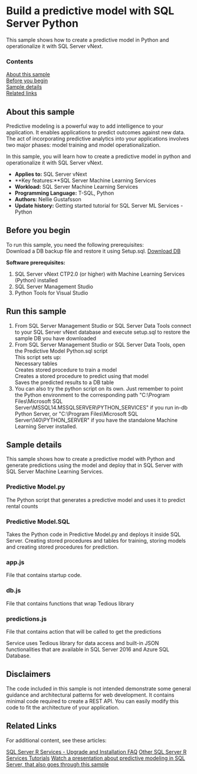 # Build a predictive model with SQL Server Python

This sample shows how to create a predictive model in Python and operationalize it with SQL Server vNext.

### Contents

[About this sample](#about-this-sample)<br/>
[Before you begin](#before-you-begin)<br/>
[Sample details](#sample-details)<br/>
[Related links](#related-links)<br/>


<a name=about-this-sample></a>

## About this sample

Predictive modeling is a powerful way to add intelligence to your application. It enables applications to predict outcomes against new data.
The act of incorporating predictive analytics into your applications involves two major phases: 
model training and model operationalization.

In this sample, you will learn how to create a predictive model in python and operationalize it with SQL Server vNext.


<!-- Delete the ones that don't apply -->
- **Applies to:** SQL Server vNext 
- **Key features:**SQL Server Machine Learning Services 
- **Workload:** SQL Server Machine Learning Services
- **Programming Language:** T-SQL, Python
- **Authors:** Nellie Gustafsson
- **Update history:** Getting started tutorial for SQL Server ML Services - Python 

<a name=before-you-begin></a>

## Before you begin

To run this sample, you need the following prerequisites: </br>
Download a DB backup file and restore it using Setup.sql. [Download DB](https://deve2e.azureedge.net/sqlchoice/static/TutorialDB.bak)

**Software prerequisites:**

<!-- Examples -->
1. SQL Server vNext CTP2.0 (or higher) with Machine Learning Services (Python) installed
2. SQL Server Management Studio
3. Python Tools for Visual Studio

## Run this sample
1. From SQL Server Management Studio or SQL Server Data Tools connect to your SQL Server vNext database and execute setup.sql to restore the sample DB you have downloaded </br>
2. From SQL Server Management Studio or SQL Server Data Tools, open the Predictive Model Python.sql script </br>
This script sets up: </br>
Necessary tables </br>
Creates stored procedure to train a model </br>
Creates a stored procedure to predict using that model </br>
Saves the predicted results to a DB table </br>
3. You can also try the python script on its own. Just remember to point the Python environment to the corresponding path "C:\Program Files\Microsoft SQL Server\MSSQL14.MSSQLSERVER\PYTHON_SERVICES" if you run in-db Python Server, or 
"C:\Program Files\Microsoft SQL Server\140\PYTHON_SERVER" if you have the standalone Machine Learning Server installed.

<a name=sample-details></a>

## Sample details

This sample shows how to create a predictive model with Python and generate predictions using the model and deploy that in SQL Server with SQL Server Machine Learning Services. 

### Predictive Model.py
The Python script that generates a predictive model and uses it to predict rental counts

### Predictive Model.SQL
Takes the Python code in Predictive Model.py and deploys it inside SQL Server. Creating stored procedures and tables for training, storing models and creating stored procedures for prediction.

### app.js 
File that contains startup code.
### db.js 
File that contains functions that wrap Tedious library
### predictions.js 
File that contains action that will be called to get the predictions

Service uses Tedious library for data access and built-in JSON functionalities that are available in SQL Server 2016 and Azure SQL Database.

<a name=disclaimers></a>

## Disclaimers
The code included in this sample is not intended demonstrate some general guidance and architectural patterns for web development.
It contains minimal code required to create a REST API.
You can easily modify this code to fit the architecture of your application.


<a name=related-links></a>

## Related Links
<!-- Links to more articles. Remember to delete "en-us" from the link path. -->

For additional content, see these articles:

[SQL Server R Services - Upgrade and Installation FAQ](https://msdn.microsoft.com/en-us/library/mt653951.aspx)
[Other SQL Server R Services Tutorials](https://msdn.microsoft.com/en-us/library/mt591993.aspx)
[Watch a presentation about predictive modeling in SQL Server, that also goes through this sample](https://www.youtube.com/watch?v=YCyj9cdi4Nk&feature=youtu.be)